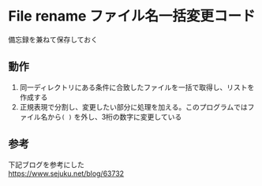 # File rename ファイル名一括変更コード
備忘録を兼ねて保存しておく

## 動作
1. 同一ディレクトリにある条件に合致したファイルを一括で取得し、リストを作成する
2. 正規表現で分割し、変更したい部分に処理を加える。このプログラムではファイル名から`( )` を外し、3桁の数字に変更している

## 参考
下記ブログを参考にした\
https://www.sejuku.net/blog/63732
